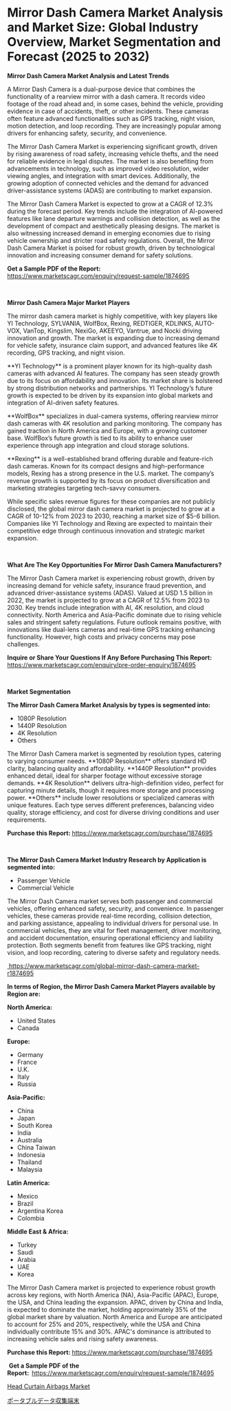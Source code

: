 <p><h1>Mirror Dash Camera Market Analysis and Market Size: Global Industry Overview, Market Segmentation and Forecast (2025 to 2032)</h1></p><p><strong>Mirror Dash Camera Market Analysis and Latest Trends</strong></p>
<p><p>A Mirror Dash Camera is a dual-purpose device that combines the functionality of a rearview mirror with a dash camera. It records video footage of the road ahead and, in some cases, behind the vehicle, providing evidence in case of accidents, theft, or other incidents. These cameras often feature advanced functionalities such as GPS tracking, night vision, motion detection, and loop recording. They are increasingly popular among drivers for enhancing safety, security, and convenience.</p><p>The Mirror Dash Camera Market is experiencing significant growth, driven by rising awareness of road safety, increasing vehicle thefts, and the need for reliable evidence in legal disputes. The market is also benefiting from advancements in technology, such as improved video resolution, wider viewing angles, and integration with smart devices. Additionally, the growing adoption of connected vehicles and the demand for advanced driver-assistance systems (ADAS) are contributing to market expansion.</p><p>The Mirror Dash Camera Market is expected to grow at a CAGR of 12.3% during the forecast period. Key trends include the integration of AI-powered features like lane departure warnings and collision detection, as well as the development of compact and aesthetically pleasing designs. The market is also witnessing increased demand in emerging economies due to rising vehicle ownership and stricter road safety regulations. Overall, the Mirror Dash Camera Market is poised for robust growth, driven by technological innovation and increasing consumer demand for safety solutions.</p></p>
<p><strong>Get a Sample PDF of the Report:&nbsp;</strong> <a href="https://www.marketscagr.com/enquiry/request-sample/1874695?utm_campaign=1889&utm_medium=2&utm_source=Github&utm_content=ia&utm_term=23012025&utm_id=mirror-dash-camera">https://www.marketscagr.com/enquiry/request-sample/1874695</a></p>
<p>&nbsp;</p>
<p><strong>Mirror Dash Camera Major Market Players</strong></p>
<p><p>The mirror dash camera market is highly competitive, with key players like YI Technology, SYLVANIA, WolfBox, Rexing, REDTIGER, KDLINKS, AUTO-VOX, VanTop, Kingslim, NexiGo, AKEEYO, Vantrue, and Nocki driving innovation and growth. The market is expanding due to increasing demand for vehicle safety, insurance claim support, and advanced features like 4K recording, GPS tracking, and night vision.</p><p>**YI Technology** is a prominent player known for its high-quality dash cameras with advanced AI features. The company has seen steady growth due to its focus on affordability and innovation. Its market share is bolstered by strong distribution networks and partnerships. YI Technology’s future growth is expected to be driven by its expansion into global markets and integration of AI-driven safety features.</p><p>**WolfBox** specializes in dual-camera systems, offering rearview mirror dash cameras with 4K resolution and parking monitoring. The company has gained traction in North America and Europe, with a growing customer base. WolfBox’s future growth is tied to its ability to enhance user experience through app integration and cloud storage solutions.</p><p>**Rexing** is a well-established brand offering durable and feature-rich dash cameras. Known for its compact designs and high-performance models, Rexing has a strong presence in the U.S. market. The company’s revenue growth is supported by its focus on product diversification and marketing strategies targeting tech-savvy consumers.</p><p>While specific sales revenue figures for these companies are not publicly disclosed, the global mirror dash camera market is projected to grow at a CAGR of 10-12% from 2023 to 2030, reaching a market size of $5-6 billion. Companies like YI Technology and Rexing are expected to maintain their competitive edge through continuous innovation and strategic market expansion.</p></p>
<p>&nbsp;</p>
<p><strong>What Are The Key Opportunities For Mirror Dash Camera Manufacturers?</strong></p>
<p><p>The Mirror Dash Camera market is experiencing robust growth, driven by increasing demand for vehicle safety, insurance fraud prevention, and advanced driver-assistance systems (ADAS). Valued at USD 1.5 billion in 2022, the market is projected to grow at a CAGR of 12.5% from 2023 to 2030. Key trends include integration with AI, 4K resolution, and cloud connectivity. North America and Asia-Pacific dominate due to rising vehicle sales and stringent safety regulations. Future outlook remains positive, with innovations like dual-lens cameras and real-time GPS tracking enhancing functionality. However, high costs and privacy concerns may pose challenges.</p></p>
<p><strong>Inquire or Share Your Questions If Any Before Purchasing This Report:</strong> <a href="https://www.marketscagr.com/enquiry/pre-order-enquiry/1874695?utm_campaign=1889&utm_medium=2&utm_source=Github&utm_content=ia&utm_term=23012025&utm_id=mirror-dash-camera">https://www.marketscagr.com/enquiry/pre-order-enquiry/1874695</a></p>
<p>&nbsp;</p>
<p><strong>Market Segmentation</strong></p>
<p><strong>The Mirror Dash Camera Market Analysis by types is segmented into:</strong></p>
<p><ul><li>1080P Resolution</li><li>1440P Resolution</li><li>4K Resolution</li><li>Others</li></ul></p>
<p><p>The Mirror Dash Camera market is segmented by resolution types, catering to varying consumer needs. **1080P Resolution** offers standard HD clarity, balancing quality and affordability. **1440P Resolution** provides enhanced detail, ideal for sharper footage without excessive storage demands. **4K Resolution** delivers ultra-high-definition video, perfect for capturing minute details, though it requires more storage and processing power. **Others** include lower resolutions or specialized cameras with unique features. Each type serves different preferences, balancing video quality, storage efficiency, and cost for diverse driving conditions and user requirements.</p></p>
<p><strong>Purchase this Report:&nbsp;</strong><a href="https://www.marketscagr.com/purchase/1874695?utm_campaign=1889&utm_medium=2&utm_source=Github&utm_content=ia&utm_term=23012025&utm_id=mirror-dash-camera">https://www.marketscagr.com/purchase/1874695</a></p>
<p>&nbsp;</p>
<p><strong>The Mirror Dash Camera Market Industry Research by Application is segmented into:</strong></p>
<p><ul><li>Passenger Vehicle</li><li>Commercial Vehicle</li></ul></p>
<p><p>The Mirror Dash Camera market serves both passenger and commercial vehicles, offering enhanced safety, security, and convenience. In passenger vehicles, these cameras provide real-time recording, collision detection, and parking assistance, appealing to individual drivers for personal use. In commercial vehicles, they are vital for fleet management, driver monitoring, and accident documentation, ensuring operational efficiency and liability protection. Both segments benefit from features like GPS tracking, night vision, and loop recording, catering to diverse safety and regulatory needs.</p></p>
<p><a href="https://www.marketscagr.com/global-mirror-dash-camera-market-r1874695?utm_campaign=1889&utm_medium=2&utm_source=Github&utm_content=ia&utm_term=23012025&utm_id=mirror-dash-camera">&nbsp;https://www.marketscagr.com/global-mirror-dash-camera-market-r1874695</a></p>
<p><strong>In terms of Region, the Mirror Dash Camera Market Players available by Region are:</strong></p>
<p>
    <p> <strong> North America: </strong>
        <ul>
            <li>United States</li>
            <li>Canada</li>
        </ul>
        </p> 
    <p> <strong> Europe: </strong>
        <ul>
            <li>Germany</li>
            <li>France</li>
            <li>U.K.</li>
            <li>Italy</li>
            <li>Russia</li>
        </ul>
        </p> 
    <p> <strong> Asia-Pacific: </strong>
        <ul>
            <li>China</li>
            <li>Japan</li>
            <li>South Korea</li>
            <li>India</li>
            <li>Australia</li>
            <li>China Taiwan</li>
            <li>Indonesia</li>
            <li>Thailand</li>
            <li>Malaysia</li>
        </ul>
        </p> 
    <p> <strong> Latin America: </strong>
        <ul>
            <li>Mexico</li>
            <li>Brazil</li>
            <li>Argentina Korea</li>
            <li>Colombia</li>
        </ul>
        </p> 
    <p> <strong> Middle East & Africa: </strong>
        <ul>
            <li>Turkey</li>
            <li>Saudi</li>
            <li>Arabia</li>
            <li>UAE</li>
            <li>Korea</li>
        </ul>
    </p>
    </p>
<p><p>The Mirror Dash Camera market is projected to experience robust growth across key regions, with North America (NA), Asia-Pacific (APAC), Europe, the USA, and China leading the expansion. APAC, driven by China and India, is expected to dominate the market, holding approximately 35% of the global market share by valuation. North America and Europe are anticipated to account for 25% and 20%, respectively, while the USA and China individually contribute 15% and 30%. APAC's dominance is attributed to increasing vehicle sales and rising safety awareness.</p></p>
<p><strong>Purchase this Report: </strong><a href="https://www.marketscagr.com/purchase/1874695?utm_campaign=1889&utm_medium=2&utm_source=Github&utm_content=ia&utm_term=23012025&utm_id=mirror-dash-camera">https://www.marketscagr.com/purchase/1874695</a></p>
<p>&nbsp;<strong>Get a Sample PDF of the Report:&nbsp;&nbsp;</strong><a href="https://www.marketscagr.com/enquiry/request-sample/1874695?utm_campaign=1889&utm_medium=2&utm_source=Github&utm_content=ia&utm_term=23012025&utm_id=mirror-dash-camera">https://www.marketscagr.com/enquiry/request-sample/1874695</a></p>
<p><strong></strong></p>
<p><p><a href="https://github.com/prosalinda88/Market-Research-Report-List-7/blob/main/head-curtain-airbags-market.md?utm_campaign=1889&utm_medium=2&utm_source=Github&utm_content=ia&utm_term=23012025&utm_id=mirror-dash-camera">Head Curtain Airbags Market</a></p><p><a href="https://github.com/lababdou/Market-Research-Report-List-6/blob/main/908432833142.md?utm_campaign=1889&utm_medium=2&utm_source=Github&utm_content=ia&utm_term=23012025&utm_id=mirror-dash-camera">ポータブルデータ収集端末</a></p></p>